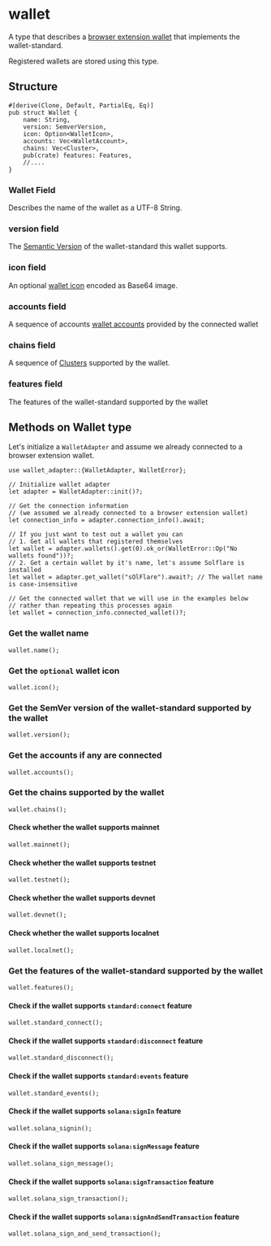 # wallet

A type that describes a [browser extension wallet](https://docs.rs/wallet-adapter/latest/wallet_adapter/struct.Wallet.html) that implements the wallet-standard.

Registered wallets are stored using this type.

## Structure

```rust,no_run
#[derive(Clone, Default, PartialEq, Eq)]
pub struct Wallet {
    name: String,
    version: SemverVersion,
    icon: Option<WalletIcon>,
    accounts: Vec<WalletAccount>,
    chains: Vec<Cluster>,
    pub(crate) features: Features,
    //....
}
```

### Wallet Field

Describes the name of the wallet as a UTF-8 String.

### version field

The [Semantic Version](https://semver.org/) of the wallet-standard this wallet supports.

### icon field

An optional [wallet icon](https://docs.rs/wallet-adapter/latest/wallet_adapter/struct.WalletIcon.html) encoded as Base64 image.

### accounts field

A sequence of accounts [wallet accounts](https://docs.rs/wallet-adapter/latest/wallet_adapter/struct.WalletAccount.html) provided by the connected wallet

### chains field

A sequence of [Clusters](https://docs.rs/wallet-adapter/latest/wallet_adapter/enum.Cluster.html) supported by the wallet.

### features field

The features of the wallet-standard supported by the wallet

## Methods on Wallet type

Let's initialize a `WalletAdapter` and assume we already connected to a browser extension wallet.

```rust,no_run
use wallet_adapter::{WalletAdapter, WalletError};

// Initialize wallet adapter
let adapter = WalletAdapter::init()?;

// Get the connection information 
// (we assumed we already connected to a browser extension wallet)
let connection_info = adapter.connection_info().await;

// If you just want to test out a wallet you can 
// 1. Get all wallets that registered themselves
let wallet = adapter.wallets().get(0).ok_or(WalletError::Op("No wallets found"))?;
// 2. Get a certain wallet by it's name, let's assume Solflare is installed
let wallet = adapter.get_wallet("sOlFlare").await?; // The wallet name is case-insensitive

// Get the connected wallet that we will use in the examples below
// rather than repeating this processes again
let wallet = connection_info.connected_wallet()?;
```

### Get the wallet name

```rust,no_run
wallet.name();
```

### Get the `optional` wallet icon

```rust,no_run
wallet.icon();
```

### Get the SemVer version of the wallet-standard supported by the wallet

```rust,no_run
wallet.version();
```

### Get the accounts if any are connected

```rust,no_run
wallet.accounts();
```

### Get the chains supported by the wallet

```rust,no_run
wallet.chains();
```

#### Check whether the wallet supports mainnet

```rust,no_run
wallet.mainnet();
```

#### Check whether the wallet supports testnet

```rust,no_run
wallet.testnet();
```

#### Check whether the wallet supports devnet

```rust,no_run
wallet.devnet();
```

#### Check whether the wallet supports localnet

```rust,no_run
wallet.localnet();
```

### Get the features of the wallet-standard supported by the wallet

```rust,no_run
wallet.features();
```

#### Check if the wallet supports `standard:connect` feature

```rust,no_run
wallet.standard_connect();
```

#### Check if the wallet supports `standard:disconnect` feature

```rust,no_run
wallet.standard_disconnect();
```

#### Check if the wallet supports `standard:events` feature

```rust,no_run
wallet.standard_events();
```

#### Check if the wallet supports `solana:signIn` feature

```rust,no_run
wallet.solana_signin();
```

#### Check if the wallet supports `solana:signMessage` feature

```rust,no_run
wallet.solana_sign_message();
```

#### Check if the wallet supports `solana:signTransaction` feature

```rust,no_run
wallet.solana_sign_transaction();
```

#### Check if the wallet supports `solana:signAndSendTransaction` feature

```rust,no_run
wallet.solana_sign_and_send_transaction();
```
